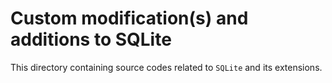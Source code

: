 # Custom modification(s) and additions to SQLite

This directory containing source codes related to `SQLite` and its
extensions.
